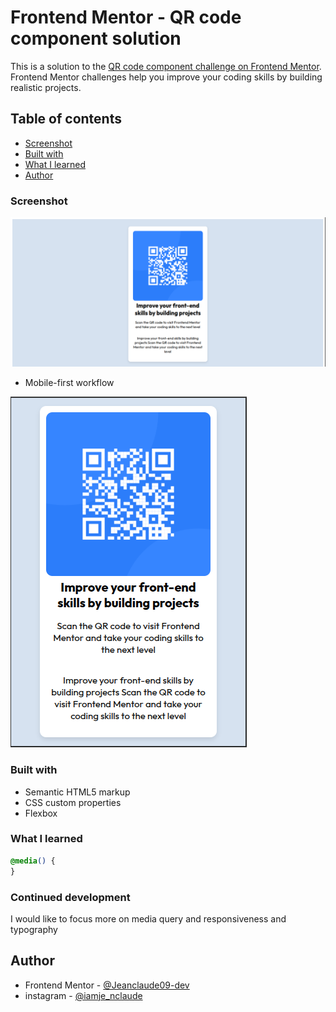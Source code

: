# Frontend Mentor - QR code component solution

This is a solution to the [QR code component challenge on Frontend Mentor](https://www.frontendmentor.io/challenges/qr-code-component-iux_sIO_H). Frontend Mentor challenges help you improve your coding skills by building realistic projects.

## Table of contents

- [Screenshot](#screenshot)
- [Built with](#built-with)
- [What I learned](#what-i-learned)
- [Author](#author)

### Screenshot

![](screenshot.png)

- Mobile-first workflow

![](screenshot_mobile.png)

### Built with

- Semantic HTML5 markup
- CSS custom properties
- Flexbox

### What I learned

```css
@media() {
}
```

### Continued development

I would like to focus more on media query and responsiveness and typography

## Author

- Frontend Mentor - [@Jeanclaude09-dev](https://www.frontendmentor.io/profile/Jeanclaude09-dev)
- instagram - [@iamje_nclaude](https://www.instagram.com/iamje_nclaude)
